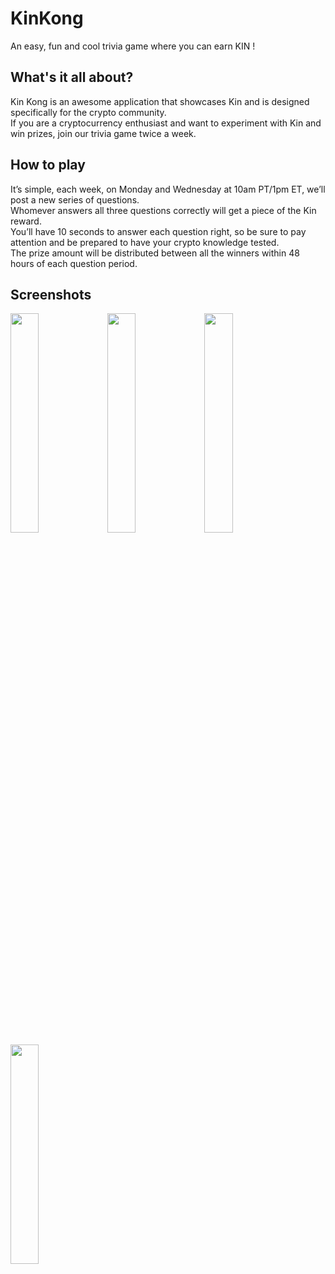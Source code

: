 # KinKong
An easy, fun and cool trivia game where you can earn KIN !

## What's it all about?
Kin Kong is an awesome application that showcases Kin and is designed specifically for the crypto community.<br/>
If you are a cryptocurrency enthusiast and want to experiment with Kin and win prizes, join our trivia game twice a week. 


## How to play
It’s simple, each week, on Monday and Wednesday at 10am PT/1pm ET, we’ll post a new series of questions.<br/>
Whomever answers all three questions correctly will get a piece of the Kin reward.<br/>
You’ll have 10 seconds to answer each question right, so be sure to pay attention and be prepared to have your crypto knowledge tested.<br/>
The prize amount will be distributed between all the winners within 48 hours of each question period.
 

## Screenshots
<img src="https://user-images.githubusercontent.com/8303735/34582455-840bab34-f19c-11e7-95ca-5111a9a13e13.png" width="30%"></img>
<img src="https://user-images.githubusercontent.com/8303735/34582290-14e8b56c-f19c-11e7-82f7-10be80e9b02e.png" width="30%"></img>
<img src="https://user-images.githubusercontent.com/8303735/34582414-620f2baa-f19c-11e7-9e44-6c57c885d5c6.png" width="30%"></img>
<img src="https://user-images.githubusercontent.com/8303735/34582500-b3b2a8ec-f19c-11e7-9e0b-6e56b10288d3.png" width="30%"></img> 